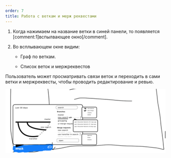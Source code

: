 ```yaml
---
order: 7
title: Работа с веткам и мерж реквестами
---
```


1. Когда нажимаем на название ветки в синей панели, то появляется [comment:1]вспылвающее окно[/comment].

2. Во всплывающем окне видим:

   -  Граф по веткам.

   -  Список веток и мержреквестов

Пользователь может просматривать связи веток и переходить в сами ветки и мержреквесты, чтобы проводить редактирование и ревью.

![](./branches-n-merges_1.png)